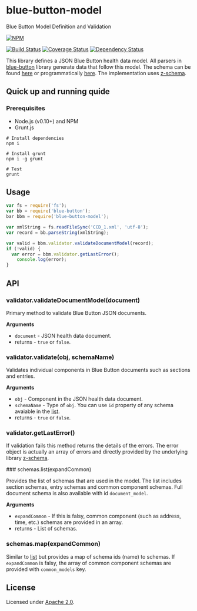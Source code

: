 blue-button-model
=================

Blue Button Model Definition and Validation

[![NPM](https://nodei.co/npm/blue-button-model.png)](https://nodei.co/npm/blue-button-model/)

[![Build Status](https://travis-ci.org/amida-tech/blue-button-model.svg)](https://travis-ci.org/amida-tech/blue-button-model)
[![Coverage Status](https://coveralls.io/repos/amida-tech/blue-button-model/badge.png)](https://coveralls.io/r/amida-tech/blue-button-model)
[![Dependency Status](https://david-dm.org/amida-tech/blue-button-model.svg)](https://david-dm.org/amida-tech/blue-button-model)

This library defines a JSON Blue Button health data model. All parsers in [blue-button](https://github.com/amida-tech/blue-button) library generate data that follow this model.  The schema can be found [here](http://developers.amida-tech.com/document_model.html) or programmatically [here](#schemaListMethod).  The implementation uses [z-schema](https://github.com/zaggino/z-schema).

## Quick up and running quide

### Prerequisites

- Node.js (v0.10+) and NPM
- Grunt.js

```
# Install dependencies
npm i

# Install grunt
npm i -g grunt

# Test
grunt

```

## Usage

``` javascript
var fs = require('fs');
var bb = require('blue-button');
bar bbm = require('blue-button-model');

var xmlString = fs.readFileSync('CCD_1.xml', 'utf-8');
var record = bb.parseString(xmlString);

var valid = bbm.validator.validateDocumentModel(record);
if (!valid) {
  var error = bbm.validator.getLastError();
    console.log(error);
}
```

## API

### validator.validateDocumentModel(document)

Primary method to validate Blue Button JSON documents.

__Arguments__

* `document` - JSON health data document.
* returns - `true` or `false`.

### validator.validate(obj, schemaName)

Validates individual components in Blue Button documents such as sections and entries.

__Arguments__

* `obj` - Component in the JSON health data document.
* `schemaName` - Type of `obj`.  You can use `id` property of any schema avaiable in the [list](#schemaListMethod).
* returns - `true` or `false`.

### validator.getLastError()

If validation fails this method returns the details of the errors.  The error object is actually an array of errors and directly provided by the underlying library [z-schema](https://github.com/zaggino/z-schema).

<a name="schemaListMethod" />
### schemas.list(expandCommon)

Provides the list of schemas that are used in the model.  The list includes section schemas, entry schemas and common component schemas.  Full document schema is also available with id `document_model`.

__Arguments__

* `expandCommon` - If this is falsy, common component (such as address, time, etc.) schemas are provided in an array.
* returns - List of schemas.

### schemas.map(expandCommon)

Similar to [list](#schemaListMethod) but provides a map of schema ids (name) to schemas.  If `expandCommon` is falsy, the array of common component schemas are provided with `common_models` key.

## License

Licensed under [Apache 2.0](./LICENSE).
